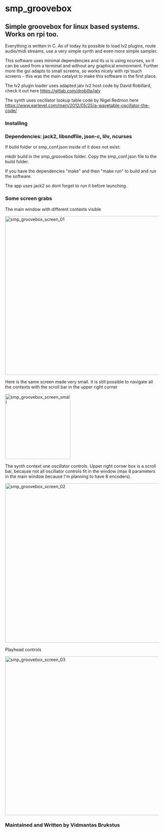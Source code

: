 # smp_groovebox
## Simple groovebox for linux based systems. Works on rpi too.

Everything is written in C.
As of today its possible to load lv2 plugins, route audio/midi streams, use a very simple synth and even more simple sampler.

This software uses minimal dependencies and its ui is using ncurses, so it can be used from a terminal and without any graphical environment.
Further more the gui adapts to small screens, so works nicely with rpi touch screens - this was the main catalyst to make this software in the first place.

The lv2 plugin loader uses adapted jalv lv2 host code by David Robillard, check it out here https://gitlab.com/drobilla/jalv

The synth uses oscillator lookup table code by Nigel Redmon here https://www.earlevel.com/main/2012/05/25/a-wavetable-oscillator-the-code/

### Installing
### Dependencies: jack2, libsndfile, json-c, lilv, ncurses
If build folder or smp_conf.json inside of it does not exist:

mkdir build in the smp_groovebox folder.
Copy the smp_conf.json file to the build folder.

If you have the dependencies "make" and then "make run" to build and run the software.

The app uses jack2 so dont forget to run it before launching.

### Some screen grabs
The main window with different contexts visible

<img width="520" alt="smp_groovebox_screen_01" src="https://github.com/Andzelmas/smp_groovebox/assets/118473988/26c4dd8c-c630-48f9-8d9d-44aad1c95a73">

Here is the same screen made very small. It is still possible to navigate all the contexts with the scroll bar in the upper right corner

<img width="214" alt="smp_groovebox_screen_small" src="https://github.com/Andzelmas/smp_groovebox/assets/118473988/d5f12b8a-ab83-43c1-8272-5b6e11822f3a">

The synth context one oscillator controls. Upper right corner box is a scroll bar, because not all oscillator controls fit in the window (max 8 parameters in the main window because I'm planning to have 8 encoders).

<img width="522" alt="smp_groovebox_screen_02" src="https://github.com/Andzelmas/smp_groovebox/assets/118473988/bc80d589-8490-430d-a45b-2cfb099fd665">

Playhead controls

<img width="520" alt="smp_groovebox_screen_03" src="https://github.com/Andzelmas/smp_groovebox/assets/118473988/cf85e8b2-ca1b-476b-a2da-f9a1cad4ef2d">



### Maintained and Written by Vidmantas Brukstus

